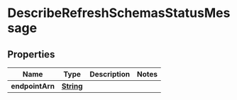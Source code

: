 

# DescribeRefreshSchemasStatusMessage

<p/>

## Properties

| Name | Type | Description | Notes |
|------------ | ------------- | ------------- | -------------|
|**endpointArn** | [**String**](String.md) |  |  |



